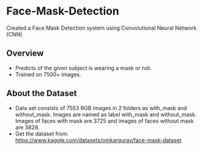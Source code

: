 # Face-Mask-Detection
Created a Face Mask Detection system using Convolutional Neural Network (CNN)

Overview
--------
* Predicts of the given subject is wearing a mask or not.
* Trained on 7500+ images.

About the Dataset
--------
* Data set consists of 7553 RGB images in 2 folders as with_mask and without_mask. Images are named as label with_mask and without_mask. Images of faces with mask are 3725 and images of faces without mask are 3828.
* Get the dataset from: https://www.kaggle.com/datasets/omkargurav/face-mask-dataset
